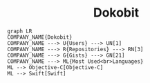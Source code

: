 <h1 align="center">Dokobit</h1>

```mermaid
graph LR
COMPANY_NAME{Dokobit}
COMPANY_NAME ---> U{Users} ---> UN[1]
COMPANY_NAME ---> R{Repositories} ---> RN[3]
COMPANY_NAME ---> G{Gists} ---> GN[21]
COMPANY_NAME ---> ML{Most Used<br>Languages}
ML --> Objective-C[Objective-C]
ML --> Swift[Swift]
```
